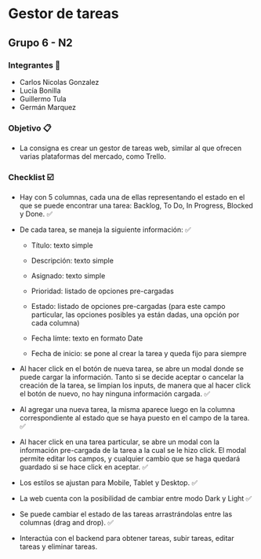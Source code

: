# Gestor de tareas
## Grupo 6 - N2

### Integrantes :runner:

- Carlos Nicolas Gonzalez
- Lucía Bonilla
- Guillermo Tula
- Germán Marquez

### Objetivo :clipboard:

- La consigna es crear un gestor de tareas web, similar al que ofrecen varias plataformas del mercado, como Trello.

### Checklist :ballot_box_with_check:

- Hay con 5 columnas, cada una de ellas representando el estado en el que se puede encontrar una tarea: Backlog, To Do, In Progress, Blocked y Done. :white_check_mark:
- De cada tarea, se maneja la siguiente información: :white_check_mark:

    * Título: texto simple

    * Descripción: texto simple

    * Asignado: texto simple

    * Prioridad: listado de opciones pre-cargadas

    * Estado: listado de opciones pre-cargadas (para este campo particular, las opciones posibles ya están dadas, una opción por cada columna)

    * Fecha límte: texto en formato Date

    * Fecha de inicio: se pone al crear la tarea y queda fijo para siempre

- Al hacer click en el botón de nueva tarea, se abre un modal donde se puede cargar la información. Tanto si se decide aceptar o cancelar la creación de la tarea, se limpian los inputs, de manera que al hacer click el botón de nuevo, no hay ninguna información cargada. :white_check_mark:
- Al agregar una nueva tarea, la misma aparece luego en la columna correspondiente al estado que se haya puesto en el campo de la tarea. :white_check_mark:
- Al hacer click en una tarea particular, se abre un modal con la información pre-cargada de la tarea a la cual se le hizo click. El modal permite editar los campos, y cualquier cambio que se haga quedará guardado si se hace click en aceptar. :white_check_mark:
- Los estilos se ajustan para Mobile, Tablet y Desktop. :white_check_mark:
- La web cuenta con la posibilidad de cambiar entre modo Dark y Light :white_check_mark:
- Se puede cambiar el estado de las tareas arrastrándolas entre las columnas (drag and drop). :white_check_mark:
- Interactúa con el backend para obtener tareas, subir tareas, editar tareas y eliminar tareas.